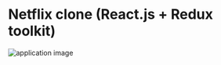 # Netflix clone (React.js + Redux toolkit)

![application image](https://norch-developer.com/images/netflix.jpg)
